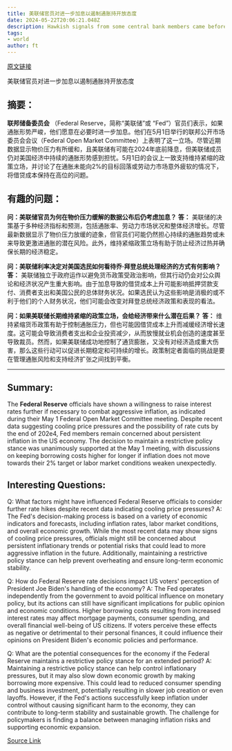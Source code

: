 ```yaml
---
title: 美联储官员对进一步加息以遏制通胀持开放态度
date: 2024-05-22T20:06:21.048Z
description: Hawkish signals from some central bank members came before recent data pointing to cooling price pressures
tags: 
- world
author: ft
---
```


[原文链接](https://ft.com/content/0d08f043-e84e-4a4f-acd1-d0510cfda22f)

美联储官员对进一步加息以遏制通胀持开放态度

## 摘要：
**联邦储备委员会** （Federal Reserve，简称“美联储”或 “Fed”）官员们表示，如果通胀形势严峻，他们愿意在必要时进一步加息。他们在5月1日举行的联邦公开市场委员会会议（Federal Open Market Committee）上表明了这一立场。尽管近期数据显示物价压力有所缓和，且美联储有可能在2024年底前降息，但美联储成员仍对美国经济中持续的通胀形势感到担忧。5月1日的会议上一致支持维持紧缩的政策立场，并讨论了在通胀未能向2%的目标回落或劳动力市场意外疲软的情况下，将借贷成本保持在高位的问题。

## 有趣的问题：
**问：美联储官员为何在物价压力缓解的数据公布后仍考虑加息？**
**答：** 美联储的决策基于多种经济指标和预测，包括通胀率、劳动力市场状况和整体经济增长。尽管最新数据显示了物价压力放缓的迹象，但官员们可能仍然担心持续的通胀趋势或未来导致更激进通胀的潜在风险。此外，维持紧缩政策立场有助于防止经济过热并确保长期的经济稳定。

**问：美联储利率决定对美国选民如何看待乔·拜登总统处理经济的方式有何影响？**
**答：** 美联储独立于政府运作以避免货币政策受政治影响，但其行动仍会对公众舆论和经济状况产生重大影响。由于加息导致的借贷成本上升可能影响抵押贷款支付、消费者支出和美国公民的总体财务状况。如果选民认为这些影响是消极的或不利于他们的个人财务状况，他们可能会改变对拜登总统经济政策和表现的看法。

**问：如果美联储长期维持紧缩的政策立场，会给经济带来什么潜在后果？**
**答：** 维持紧缩货币政策有助于控制通胀压力，但也可能因借贷成本上升而减缓经济增长速度。这可能会导致消费者支出和企业投资减少，从而放慢就业机会创造的速度甚至导致裁员。然而，如果美联储成功地控制了通货膨胀，又没有对经济造成重大伤害，那么这些行动可以促进长期稳定和可持续的增长。政策制定者面临的挑战是要在管理通胀风险和支持经济扩张之间找到平衡。

---

## Summary:
The **Federal Reserve** officials have shown a willingness to raise interest rates further if necessary to combat aggressive inflation, as indicated during their May 1 Federal Open Market Committee meeting. Despite recent data suggesting cooling price pressures and the possibility of rate cuts by the end of 202e4, Fed members remain concerned about persistent inflation in the US economy. The decision to maintain a restrictive policy stance was unanimously supported at the May 1 meeting, with discussions on keeping borrowing costs higher for longer if inflation does not move towards their 2% target or labor market conditions weaken unexpectedly.

## Interesting Questions:
Q: What factors might have influenced Federal Reserve officials to consider further rate hikes despite recent data indicating cooling price pressures?
A: The Fed's decision-making process is based on a variety of economic indicators and forecasts, including inflation rates, labor market conditions, and overall economic growth. While the most recent data may show signs of cooling price pressures, officials might still be concerned about persistent inflationary trends or potential risks that could lead to more aggressive inflation in the future. Additionally, maintaining a restrictive policy stance can help prevent overheating and ensure long-term economic stability.

Q: How do Federal Reserve rate decisions impact US voters' perception of President Joe Biden's handling of the economy?
A: The Fed operates independently from the government to avoid political influence on monetary policy, but its actions can still have significant implications for public opinion and economic conditions. Higher borrowing costs resulting from increased interest rates may affect mortgage payments, consumer spending, and overall financial well-being of US citizens. If voters perceive these effects as negative or detrimental to their personal finances, it could influence their opinions on President Biden's economic policies and performance.

Q: What are the potential consequences for the economy if the Federal Reserve maintains a restrictive policy stance for an extended period?
A: Maintaining a restrictive policy stance can help control inflationary pressures, but it may also slow down economic growth by making borrowing more expensive. This could lead to reduced consumer spending and business investment, potentially resulting in slower job creation or even layoffs. However, if the Fed's actions successfully keep inflation under control without causing significant harm to the economy, they can contribute to long-term stability and sustainable growth. The challenge for policymakers is finding a balance between managing inflation risks and supporting economic expansion.

[Source Link](https://ft.com/content/0d08f043-e84e-4a4f-acd1-d0510cfda22f)

